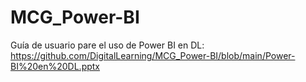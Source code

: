 # MCG_Power-BI

Guía de usuario pare el uso de Power BI en DL:
https://github.com/DigitalLearning/MCG_Power-BI/blob/main/Power-BI%20en%20DL.pptx
